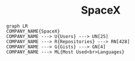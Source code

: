 <h1 align="center">SpaceX</h1>

```mermaid
graph LR
COMPANY_NAME{SpaceX}
COMPANY_NAME ---> U{Users} ---> UN[25]
COMPANY_NAME ---> R{Repositories} ---> RN[428]
COMPANY_NAME ---> G{Gists} ---> GN[4]
COMPANY_NAME ---> ML{Most Used<br>Languages}
```
